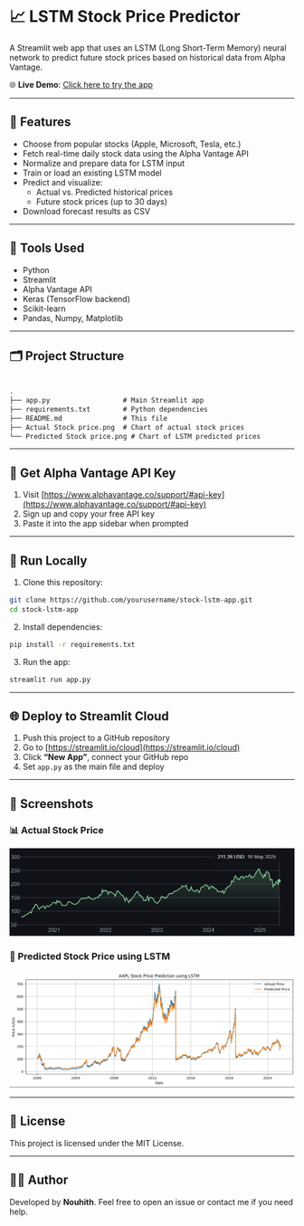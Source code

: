 # 📈 LSTM Stock Price Predictor

A Streamlit web app that uses an LSTM (Long Short-Term Memory) neural network to predict future stock prices based on historical data from Alpha Vantage.

🌐 **Live Demo**: [Click here to try the app](https://stock-prediction-lstm-app-q9jmjqxrahbywhgikkptbq.streamlit.app/)

---

## 🚀 Features

- Choose from popular stocks (Apple, Microsoft, Tesla, etc.)
- Fetch real-time daily stock data using the Alpha Vantage API
- Normalize and prepare data for LSTM input
- Train or load an existing LSTM model
- Predict and visualize:
  - Actual vs. Predicted historical prices
  - Future stock prices (up to 30 days)
- Download forecast results as CSV

---

## 🧰 Tools Used

- Python
- Streamlit
- Alpha Vantage API
- Keras (TensorFlow backend)
- Scikit-learn
- Pandas, Numpy, Matplotlib

---

## 🗂️ Project Structure

```

.
├── app.py                  # Main Streamlit app
├── requirements.txt        # Python dependencies
├── README.md               # This file
├── Actual Stock price.png  # Chart of actual stock prices
└── Predicted Stock price.png # Chart of LSTM predicted prices

````

---

## 🔑 Get Alpha Vantage API Key

1. Visit [https://www.alphavantage.co/support/#api-key](https://www.alphavantage.co/support/#api-key)
2. Sign up and copy your free API key
3. Paste it into the app sidebar when prompted

---

## 🧪 Run Locally

1. Clone this repository:

```bash
git clone https://github.com/yourusername/stock-lstm-app.git
cd stock-lstm-app
````

2. Install dependencies:

```bash
pip install -r requirements.txt
```

3. Run the app:

```bash
streamlit run app.py
```

---

## 🌐 Deploy to Streamlit Cloud

1. Push this project to a GitHub repository
2. Go to [https://streamlit.io/cloud](https://streamlit.io/cloud)
3. Click **“New App”**, connect your GitHub repo
4. Set `app.py` as the main file and deploy

---

## 📸 Screenshots

### 📊 Actual Stock Price

![Actual Stock Price](./Actual%20Stock%20price.png)

### 🔮 Predicted Stock Price using LSTM

![Predicted Stock Price](./Predicted%20Stock%20price.png)

---

## 📄 License

This project is licensed under the MIT License.

---

## 🙋‍♂️ Author

Developed by **Nouhith**.
Feel free to open an issue or contact me if you need help.

```
